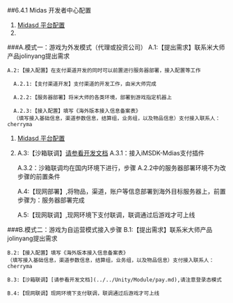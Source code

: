 ##6.4.1 Midas 开发者中心配置

1. [Midasd 平台配置](Midas/developer.md)
2. 
###A.模式一：游戏为外发模式（代理或投资公司）
    A.1:【提出需求】联系米大师产品jolinyang提出需求
  
    A.2:【接入配置】在支付渠道开发的同时可以前置进行服务器部署，接入配置等工作
  
      A.2.1:【支付渠道开发】支付渠道的开发工作，由米大师完成
    
      A.2.2:【服务器部署】将米大师的各类环境，部署到游戏指定机器上
    
      A.2.3:【接入配置】填写《海外版本接入信息备案表》  
      （填写接入基础信息，渠道参数信息，结算组，业务组，以及物品信息）支付接入联系人：cherryma

1. [Midasd 平台配置](Midas/developer.md)
2. 
    A.3:【沙箱联调】[请参看开发文档](../../Unity/Module/pay.md)
      A.3.1：接入iMSDK-Mdias支付插件
    
      A.3.2：沙箱联调均在国内环境下进行，步骤 A.2.2中的服务器部署环境不为改步骤的前置条件
   
    A.4:【现网部署】,将物品，渠道，账户等信息部署到海外目标服务器上，前置步骤为：服务器部署完成 
    
    A.5:【现网联调】,现网环境下支付联调，联调通过后游戏才可上线


###B.模式二：游戏为自运营模式接入步骤
    B.1:【提出需求】联系米大师产品jolinyang提出需求
    
    B.2:【接入配置】填写《海外版本接入信息备案表》  
    （填写接入基础信息，渠道参数信息，结算组，业务组，以及物品信息）支付接入联系人：cherryma

    B.3:【沙箱联调】[请参看开发文档](../../Unity/Module/pay.md),请注意登录态模式
     
    B.4:【现网联调】现网环境下支付联调，联调通过后游戏才可上线
